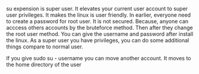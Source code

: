 su expension is super user. It elevates your current user account to super user privileges. It makes the linux is user friendly. In earlier, everyone need to create a password for root user. It is not secured. Because, anyone can acccess others accounts by the bruteforce method. Then after they change the root user method. You can give the username and password after install the linux. As a super user you have privileges, you can do some additional things compare to normal user.

If you give sudo su - username you can move another account. It moves to the home directory of the user
